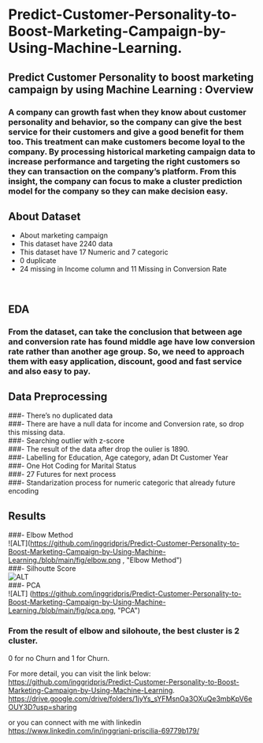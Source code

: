 # Predict-Customer-Personality-to-Boost-Marketing-Campaign-by-Using-Machine-Learning.

## Predict Customer Personality to boost marketing campaign by using Machine Learning : Overview
### A company can growth fast when they know about customer personality and behavior, so the company can give the best service for their customers and give a good benefit for them too. This treatment can make customers become loyal to the company. By processing historical marketing campaign data to increase performance and targeting the right customers so they can transaction on the company’s platform. From this insight, the company can focus to make a cluster prediction model for the company so they can make decision easy. <br>

## About Dataset <br>
-	About marketing campaign <br>
-	This dataset have 2240 data <br>
-	This dataset have 17 Numeric and 7 categoric <br>
-	0 duplicate <br>
-	24 missing in Income column and 11 Missing in Conversion Rate <br>
<br>

## EDA <br>
### From the dataset, can take the conclusion that between age and conversion rate has found middle age have low conversion rate rather than another age group. So, we need to approach them with easy application, discount, good and fast service and also easy to pay. <br>

## Data Preprocessing <br>
###-	There’s no duplicated data <br>
###-	There are have a null data for income and Conversion rate, so drop this missing data. <br>
###-	Searching outlier with z-score <br>
###-	The result of the data after drop the oulier is 1890. <br>
###-	Labelling for Education, Age category, adan Dt Customer Year <br>
###-	One Hot Coding for Marital Status <br>
###-	27 Futures for next process <br>
###-	Standarization process for numeric categoric that already future encoding <br>

## Results <br>
###-	Elbow Method <br>
![ALT](https://github.com/inggridpris/Predict-Customer-Personality-to-Boost-Marketing-Campaign-by-Using-Machine-Learning./blob/main/fig/elbow.png , "Elbow Method")
<br>
###-	Silhoutte Score <br>
![ALT](https://github.com/inggridpris/Predict-Customer-Personality-to-Boost-Marketing-Campaign-by-Using-Machine-Learning./blob/main/fig/silhoutte.png, "Silhoutte Score")
<br>
###-	PCA <br>
![ALT] (https://github.com/inggridpris/Predict-Customer-Personality-to-Boost-Marketing-Campaign-by-Using-Machine-Learning./blob/main/fig/pca.png, "PCA")
<br>

### From the result of elbow and silohoute, the best cluster is 2 cluster. <br>
0 for no Churn and 1 for Churn.
<br>

For more detail, you can visit the link below:
https://github.com/inggridpris/Predict-Customer-Personality-to-Boost-Marketing-Campaign-by-Using-Machine-Learning.
https://drive.google.com/drive/folders/1jyYs_sYFMsnOa3OXuQe3mbKpV6eOUY3D?usp=sharing

or you can connect with me with linkedin
https://www.linkedin.com/in/inggriani-priscilia-69779b179/
